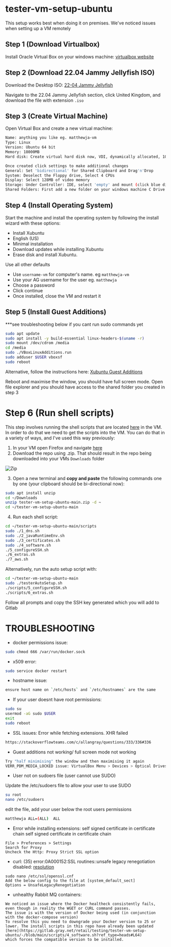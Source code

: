 # tester-vm-setup-ubuntu

This setup works best when doing it on premises. We've noticed issues when setting up a VM remotely
## Step 1 (Download Virtualbox)

Install Oracle Virtual Box on your windows machine: [virtualbox website](https://www.virtualbox.org/wiki/Downloads)

## Step 2 (Download 22.04 Jammy Jellyfish ISO)

Download the Desktop ISO: [22-04 Jammy Jellyfish](https://xubuntu.org/download/)

Navigate to the 22.04 Jammy Jellyfish section, click United Kingdom, and download the file with extension `.iso`

## Step 3 (Create Virtual Machine)
Open Virtual Box and create a new virtual machine:
```bash
Name: anything you like eg. matthewja-vm
Type: Linux
Version: Ubuntu 64 bit
Memory: 18000MB
Hard disk: Create virtual hard disk now, VDI, dynamically allocated, 100GB

Once created click settings to make additional changes
General: Set 'bidirectional' for Shared Clipboard and Drag'n'Drop
System: Deselect the Floppy drive, Select 4 CPUs
Display: Select 128MB of video memory
Storage: Under Controller: IDE, select 'empty' and mount (click blue disk) the ISO you downloaded in step 2
Shared Folders: First add a new folder on your windows machine C Drive and call it 'Share'. Then add this newly created folder as the shared folder on the VM Select the 'Auto-mount' option.
```
## Step 4 (Install Operating System)
Start the machine and install the operating system by following the install wizard with these options:
- Install Xubuntu
- English (US)
- Minimal installation
- Download updates while installing Xubuntu
- Erase disk and install Xubuntu.

Use all other defaults
- Use `username-vm` for computer's name. eg `matthewja-vm`
- Use your AG username for the user eg. `matthewja`
- Choose a password
- Click continue
- Once installed, close the VM and restart it
## Step 5 (Install Guest Additions)

***see troubleshooting below if you cant run sudo commands yet
```bash
sudo apt update
sudo apt install -y build-essential linux-headers-$(uname -r)
sudo mount /dev/cdrom /media
cd /media
sudo ./VBoxLinuxAdditions.run
sudo adduser $USER vboxsf
sudo reboot
```
Alternative, follow the instructions here: [Xubuntu Guest Additions](https://www.itzgeek.com/post/how-to-install-virtualbox-guest-additions-on-ubuntu-20-04/)

Reboot and maximise the window, you should have full screen mode.
Open file explorer and you should have access to the shared folder you created in step 3
# Step 6 (Run shell scripts)
This step involves running the shell scripts that are located [here](https://gitlab.gray.net/retail/testing/tester-vm-setup-ubuntu/-/tree/main/scripts) in the VM. In order to do that we need to get the scripts into the VM. You can do that in a variety of ways, and I've used this way previously:

1. In your VM open Firefox and navigate [here](https://gitlab.gray.net/retail/testing/tester-vm-setup-ubuntu)
2. Download the repo using .zip. That should result in the repo being downloaded into your VMs `Downloads` folder

![Zip](/files/zip%20pic.PNG)

3. Open a new terminal and **copy and paste** the following commands one by one (your clipboard should be bi-directional now):
```bash
sudo apt install unzip
cd ~/Downloads
unzip tester-vm-setup-ubuntu-main.zip -d ~
cd ~/tester-vm-setup-ubuntu-main
```
4. Run each shell script:
```bash
cd ~/tester-vm-setup-ubuntu-main/scripts
sudo ./1_dns.sh
sudo ./2_javaRuntimeEnv.sh
sudo ./3_certificates.sh
sudo ./4_software.sh
./5_configureSSH.sh
./6_extras.sh
./7_aws.sh
```

Alternatively, run the auto setup script with:
```bash
cd ~/tester-vm-setup-ubuntu-main
sudo ./testerAutoSetup.sh
./scripts/5_configureSSH.sh
./scripts/6_extras.sh
```
Follow all prompts and copy the SSH key generated which you will add to Gitlab

# TROUBLESHOOTING
- docker permissions issue: 
```bash
sudo chmod 666 /var/run/docker.sock
```
- x509 error: 
```bash
sudo service docker restart
```
- hostname issue: 
```bash
ensure host name on `/etc/hosts` and `/etc/hostnames` are the same
```
- If your user doesnt have root permissions:
```bash
sudo su
usermod -aG sudo $USER
exit
sudo reboot
```
- SSL issues: Error while fetching extensions. XHR failed
```bash
https://stackoverflowteams.com/c/allangray/questions/333/336#336
```

- Guest additions not working/ full screen mode not working
```bash
Try "half minimising" the window and then maximising it again
VERR_PDM_MEDIA_LOCKED issue: VirtualBox Menu > Devices > Optical Drives > Remove disk from virtual drive
```

- User not on sudoers file (user cannot use SUDO)

Update the /etc/sudoers file to allow your user to use SUDO
```bash
su root 
nano /etc/sudoers
```
edit the file, add your user below the root users permissions
```bash
matthewja ALL=(ALL)  ALL
```

- Error while installing extensions: self signed certificate in certificate chain self signed certificate in certificate chain
```
File > Preferences > Settings
Search for Proxy
Uncheck the Http: Proxy Strict SSL option
```

- curl: (35) error:0A000152:SSL routines::unsafe legacy renegotiation disabled: 
[resolution](https://stackoverflow.com/questions/75763525/curl-35-error0a000152ssl-routinesunsafe-legacy-renegotiation-disabled)
```
sudo nano /etc/ssl/openssl.cnf
Add the below config to the file at [system_default_sect]
Options = UnsafeLegacyRenegotiation
```

- unhealthy Rabbit MQ containers:
```
We noticed an issue where the Docker healtheck consistently fails, even though in reality the WGET or CURL command passes. 
The issue is with the version of Docker being used (in conjunction with the docker-compose version)
To resolve this you need to downgrade your Docker version to 25 or lower. The install scripts in this repo have already been updated [here](https://gitlab.gray.net/retail/testing/tester-vm-setup-ubuntu/-/blob/main/scripts/4_software.sh?ref_type=heads#L64)
which forces the compatible version to be installed. 
```